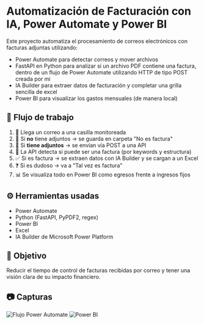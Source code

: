 # Automatización de Facturación con IA, Power Automate y Power BI

Este proyecto automatiza el procesamiento de correos electrónicos con facturas adjuntas utilizando:

- Power Automate para detectar correos y mover archivos
- FastAPI en Python para analizar si un archivo PDF contiene una factura, dentro de un flujo de Power Automate utilizando HTTP de tipo POST creada por mi
- IA Builder para extraer datos de facturación y completar una grilla sencilla de excel
- Power BI para visualizar los gastos mensuales (de manera local)

## 🧩 Flujo de trabajo

1. 📧 Llega un correo a una casilla monitoreada
2. 📎 Si **no** tiene adjuntos → se guarda en carpeta "No es factura"
3. 📄 Si **tiene adjuntos** → se envían vía POST a una API
4. 🧠 La API detecta si puede ser una factura (por keywords y estructura)
5. ✅ Si es factura → se extraen datos con IA Builder y se cargan a un Excel
6. ❓ Si es dudoso → va a "Tal vez es factura"
7. 📊 Se visualiza todo en Power BI como egresos frente a ingresos fijos

## ⚙️ Herramientas usadas

- Power Automate
- Python (FastAPI, PyPDF2, regex)
- Power BI
- Excel
- IA Builder de Microsoft Power Platform

## 🎯 Objetivo

Reducir el tiempo de control de facturas recibidas por correo y tener una visión clara de su impacto financiero.

## 📷 Capturas

![Flujo Power Automate](<img width="475" height="665" alt="Screenshot 2025-07-18 150643" src="https://github.com/user-attachments/assets/c44e1adf-82e1-49aa-a991-98fbc26f3b64" />
)
![Power BI](<img width="1296" height="725" alt="Screenshot 2025-07-18 150755" src="https://github.com/user-attachments/assets/5d42513c-c60e-42c7-84d2-22b29a4a821b" />
)
